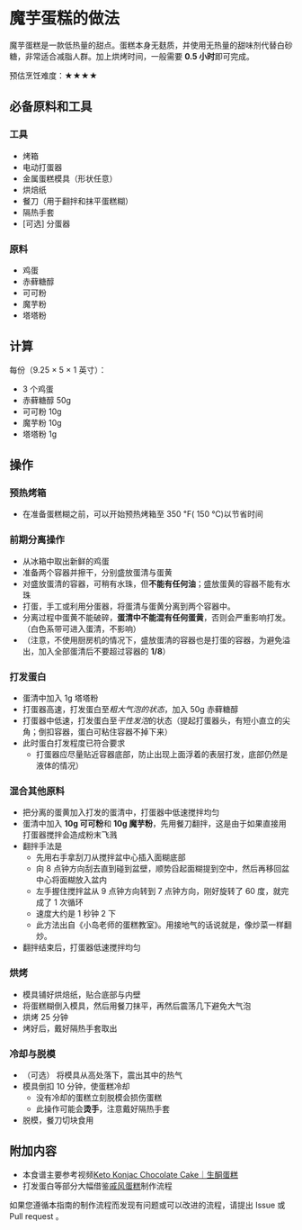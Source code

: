 # 魔芋蛋糕的做法

魔芋蛋糕是一款低热量的甜点。蛋糕本身无麸质，并使用无热量的甜味剂代替白砂糖，非常适合减脂人群。加上烘烤时间，一般需要 **0.5 小时**即可完成。

预估烹饪难度：★★★★

## 必备原料和工具

### 工具

* 烤箱
* 电动打蛋器
* 金属蛋糕模具（形状任意）
* 烘焙纸
* 餐刀（用于翻拌和抹平蛋糕糊）
* 隔热手套
* [可选] 分蛋器

### 原料

* 鸡蛋
* 赤藓糖醇
* 可可粉
* 魔芋粉
* 塔塔粉

## 计算

每份（9.25 × 5 × 1 英寸）：

* 3 个鸡蛋
* 赤藓糖醇 50g
* 可可粉 10g
* 魔芋粉 10g
* 塔塔粉 1g

## 操作

### 预热烤箱

* 在准备蛋糕糊之前，可以开始预热烤箱至 350 ℉( 150 ℃)以节省时间

### 前期分离操作

* 从冰箱中取出新鲜的鸡蛋
* 准备两个容器并擦干，分别盛放蛋清与蛋黄
* 对盛放蛋清的容器，可稍有水珠，但**不能有任何油**；盛放蛋黄的容器不能有水珠
* 打蛋，手工或利用分蛋器，将蛋清与蛋黄分离到两个容器中。
* 分离过程中蛋黄不能破碎，**蛋清中不能混有任何蛋黄**，否则会严重影响打发。（白色系带可进入蛋清，不影响）
* （注意，不使用厨房机的情况下，盛放蛋清的容器也是打蛋的容器，为避免溢出，加入全部蛋清后不要超过容器的 **1/8**）

### 打发蛋白

* 蛋清中加入 1g 塔塔粉
* 打蛋器高速，打发蛋白至*粗大气泡的状态*，加入 50g 赤藓糖醇
* 打蛋器中低速，打发蛋白至*干性发泡*的状态（提起打蛋器头，有短小直立的尖角；倒扣容器，蛋白可粘住容器不掉下来）
* 此时蛋白打发程度已符合要求
  * 打蛋器应尽量贴近容器底部，防止出现上面浮着的表层打发，底部仍然是液体的情况）

### 混合其他原料

* 把分离的蛋黄加入打发的蛋清中，打蛋器中低速搅拌均匀
* 蛋清中加入 **10g 可可粉**和 **10g 魔芋粉**，先用餐刀翻拌，这是由于如果直接用打蛋器搅拌会造成粉末飞溅
* 翻拌手法是
  * 先用右手拿刮刀从搅拌盆中心插入面糊底部
  * 向 8 点钟方向刮去直到碰到盆壁，顺势舀起面糊提到空中，然后再移回盆中心将面糊放入盆内
  * 左手握住搅拌盆从 9 点钟方向转到 7 点钟方向，刚好旋转了 60 度，就完成了 1 次循环
  * 速度大约是 1 秒钟 2 下
  * 此方法出自《小岛老师的蛋糕教室》。用接地气的话说就是，像炒菜一样翻炒。
* 翻拌结束后，打蛋器低速搅拌均匀

### 烘烤

* 模具铺好烘焙纸，贴合底部与内壁
* 将蛋糕糊倒入模具，然后用餐刀抹平，再然后震荡几下避免大气泡
* 烘烤 25 分钟
* 烤好后，戴好隔热手套取出

### 冷却与脱模

* （可选） 将模具从高处落下，震出其中的热气
* 模具倒扣 10 分钟，使蛋糕冷却
  * 没有冷却的蛋糕立刻脱模会损伤蛋糕
  * 此操作可能会**烫手**，注意戴好隔热手套
* 脱模，餐刀切块食用

## 附加内容

* 本食谱主要参考视频[Keto Konjac Chocolate Cake｜生酮蛋糕](https://youtu.be/gzXlOrGI54U)
* 打发蛋白等部分大幅借鉴[戚风蛋糕](../戚风蛋糕/戚风蛋糕.md)制作流程

如果您遵循本指南的制作流程而发现有问题或可以改进的流程，请提出 Issue 或 Pull request 。
